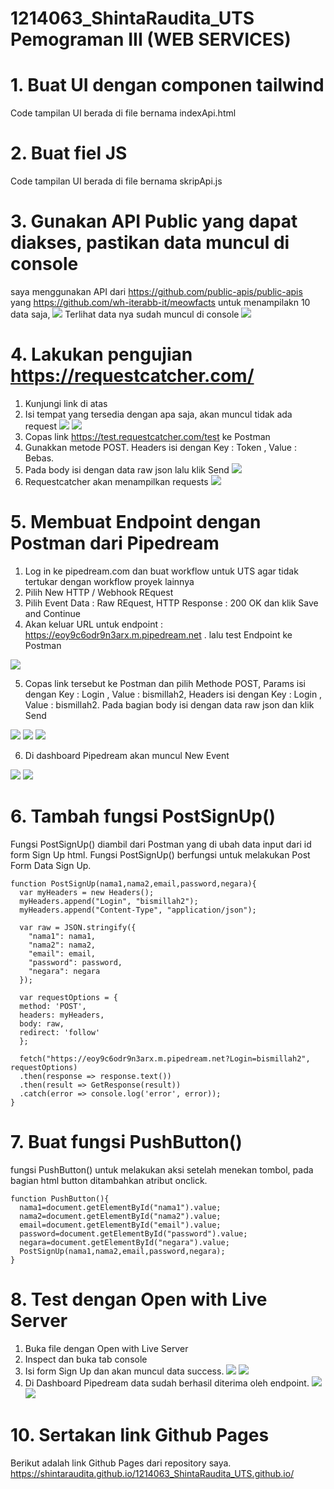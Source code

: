 # 1214063_ShintaRaudita_UTS Pemograman III (WEB SERVICES)
#
# 1. Buat UI dengan componen tailwind
Code tampilan UI berada di file bernama indexApi.html
# 2. Buat fiel JS 
Code tampilan UI berada di file bernama skripApi.js
# 3. Gunakan API Public yang dapat diakses, pastikan data muncul di console
saya menggunakan API dari https://github.com/public-apis/public-apis yang https://github.com/wh-iterabb-it/meowfacts untuk menampilakn 10 data  saja,
![](foto/consoleApi1.png)
Terlihat data nya sudah muncul di console
![](foto/consoleApi2.png)

#
# 4. Lakukan pengujian https://requestcatcher.com/
1. Kunjungi link di atas
2. Isi tempat yang tersedia dengan apa saja, akan muncul tidak ada request
   ![](foto/catch3.png)
   ![](foto/catch4.png)
3. Copas link  https://test.requestcatcher.com/test ke Postman
4. Gunakkan metode POST. Headers isi dengan Key : Token ,   Value : Bebas. 
5. Pada body isi dengan data raw json lalu klik Send
![](foto/catch1.png)
6. Requestcatcher akan menampilkan requests
![](foto/catch2.png)

# 
# 5. Membuat Endpoint dengan Postman dari Pipedream
1. Log in ke pipedream.com dan buat workflow untuk UTS agar tidak tertukar dengan workflow proyek lainnya
2. Pilih New HTTP / Webhook REquest
3. Pilih Event Data : Raw REquest, HTTP Response : 200 OK dan klik Save and Continue
4. Akan keluar URL untuk endpoint : https://eoy9c6odr9n3arx.m.pipedream.net . lalu test Endpoint ke Postman

![](foto/buatEnd1.png)

5. Copas link tersebut ke Postman dan pilih Methode POST, Params isi dengan Key : Login , Value : bismillah2, Headers isi dengan Key : Login , Value : bismillah2. Pada bagian body isi dengan data raw json dan klik Send

![](foto/buatEnd2.png)
![](foto/buatEnd3.png)
![](foto/buatEnd4.png)

6. Di dashboard Pipedream akan muncul New Event

![](foto/buatEnd5.png)
![](foto/buatEnd6.png)

# 6. Tambah fungsi PostSignUp()
Fungsi PostSignUp() diambil dari Postman yang di ubah data input dari id form Sign Up html. Fungsi PostSignUp() berfungsi untuk melakukan Post Form Data Sign Up.

```
function PostSignUp(nama1,nama2,email,password,negara){
  var myHeaders = new Headers();
  myHeaders.append("Login", "bismillah2");
  myHeaders.append("Content-Type", "application/json");

  var raw = JSON.stringify({
    "nama1": nama1,
    "nama2": nama2,
    "email": email,
    "password": password,
    "negara": negara
  });

  var requestOptions = {
  method: 'POST',
  headers: myHeaders,
  body: raw,
  redirect: 'follow'
  };

  fetch("https://eoy9c6odr9n3arx.m.pipedream.net?Login=bismillah2", requestOptions)
  .then(response => response.text())
  .then(result => GetResponse(result))
  .catch(error => console.log('error', error));
}
```

# 7. Buat fungsi PushButton()
fungsi PushButton() untuk melakukan aksi setelah menekan tombol, pada bagian html button ditambahkan atribut onclick.

```
function PushButton(){ 
  nama1=document.getElementById("nama1").value;
  nama2=document.getElementById("nama2").value;
  email=document.getElementById("email").value;
  password=document.getElementById("password").value;
  negara=document.getElementById("negara").value;
  PostSignUp(nama1,nama2,email,password,negara);
}
```

# 8. Test dengan Open with Live Server
1. Buka file dengan Open with Live Server
2. Inspect dan buka tab console
3. Isi form Sign Up dan akan muncul data success.
![](foto/tes1.png)
![](foto/tes2.png)
4. Di Dashboard Pipedream data sudah berhasil diterima  oleh endpoint.
![](foto/tes3.png)
![](foto/tes4.png)

# 10. Sertakan link Github Pages
Berikut adalah link Github Pages dari repository saya.
https://shintaraudita.github.io/1214063_ShintaRaudita_UTS.github.io/
